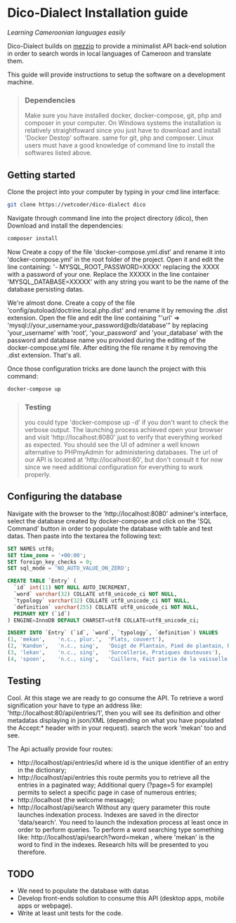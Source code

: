 # Dico-Dialect Installation guide

*Learning Cameroonian languages easily*

Dico-Dialect builds on [mezzio](https://github.com/mezzio/mezzio) to provide a minimalist
API back-end solution in order to search words in local languages of Cameroon and translate them.

This guide will provide instructions to setup the software on a development machine.

> ### Dependencies
> Make sure you have installed docker, docker-compose, git, php and composer in your computer.
> On Windows systems the installation is relatively straightfoward since you just
> have to download and install 'Docker Destop' software. same for git, php and composer. Linux
> users must have a good knowledge of command line to install the softwares listed above.

## Getting started

Clone the project into your computer by typing in your cmd line interface:
```bash
git clone https://vetcoder/dico-dialect dico
```
Navigate through command line into the project directory (dico), then Download and install
 the dependencies:
```bash
composer install
```
Now Create a copy of the file 'docker-compose.yml.dist' and rename it into 'docker-compose.yml' in the root folder of the project. Open it and edit the line containing: '- MYSQL_ROOT_PASSWORD=XXXX' replacing the XXXX with a password of your one. Replace the XXXXX in the line container 'MYSQL_DATABASE=XXXXX' with any string you want to be the name of the database persisting datas.

We're almost done. Create a copy of the file 'config/autoload/doctrine.local.php.dist' and rename it by removing the .dist extension. Open the file and edit the line containing "'url' => 'mysql://your_username:your_password@db/database'" by replacing 'your_username' with 'root', 'your_password' and 'your_database' with the password and database name you provided during the editing of the docker-compose.yml file. After editing the file rename it by removing the .dist extension. That's all.

Once those configuration tricks are done launch the project with this command:
```bash
docker-compose up
```
> ### Testing
> you could type 'docker-compose up -d' if you don't want to check the verbose output.
> The launching process achieved open your browser and visit 'http://localhost:8080' just to verify
> that everything worked as expected. You should see the UI of adminer a well known alternative to
> PHPmyAdmin for administering databases. The url of our API is located at 'http://localhost:80',
> but don't consult it for now since we need additional configuration for everything to work properly.

## Configuring the database

Navigate with the browser to the 'http://localhost:8080' adminer's interface, select the database created by docker-compose and click on the 'SQL Command' button in order to populate the database with table and test datas. Then paste into the textarea the following text:

```sql
SET NAMES utf8;
SET time_zone = '+00:00';
SET foreign_key_checks = 0;
SET sql_mode = 'NO_AUTO_VALUE_ON_ZERO';

CREATE TABLE `Entry` (
  `id` int(11) NOT NULL AUTO_INCREMENT,
  `word` varchar(32) COLLATE utf8_unicode_ci NOT NULL,
  `typology` varchar(32) COLLATE utf8_unicode_ci NOT NULL,
  `definition` varchar(255) COLLATE utf8_unicode_ci NOT NULL,
  PRIMARY KEY (`id`)
) ENGINE=InnoDB DEFAULT CHARSET=utf8 COLLATE=utf8_unicode_ci;

INSERT INTO `Entry` (`id`, `word`, `typology`, `definition`) VALUES
(1,	'mekan',	'n.c., plur.',	'Plats, couvert'),
(2,	'Kandon',	'n.c., sing',	'Doigt de Plantain, Pied de plantain, Regime de plantain'),
(3,	'lekan',	'n.c., sing',	'Sorcellerie, Pratiques douteuses'),
(4,	'spoon',	'n.c., sing',	'Cuillere, Fait partie de la vaisselle, Cf mekan.');
```

## Testing

Cool. At this stage we are ready to go consume the API. To retrieve a word signification your have
to type an address like: 'http://localhost:80/api/entries/1', then you will see its definition and other metadatas displaying in json/XML (depending on what you have populated the Accept:* header with in your request). search the work 'mekan' too and see.

The Api actually provide four routes:
- http://localhost/api/entries/id   where id is the unique identifier of an entry in the dictionary;
- http://localhost/api/entries this route permits you to retrieve all the entries in a paginated way; Additional query (?page=5 for example) permits to select a specific page in case of numerous entries;
- http://localhost (the welcome message);
- http://localhost/api/search Without any query parameter this route launches indexation process. Indexes are saved in the director 'data/search'. You need to launch the indexation process at least once in order to perform queries. To perform a word searching type something like: http://localhost/api/search?word=mekan , where 'mekan' is the word to find in the indexes. Research hits will be presented to you therefore.

## TODO

- We need to populate the database with datas
- Develop front-ends solution to consume this API (desktop apps, mobile apps or webpage).
- Write at least unit tests for the code.
